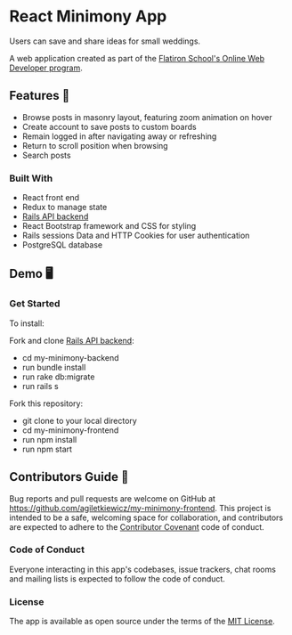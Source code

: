 # React Minimony App


Users can save and share ideas for small weddings.

A web application created as part of the [Flatiron School's Online Web Developer program](https://flatironschool.com/).


## Features 🌟

* Browse posts in masonry layout, featuring zoom animation on hover
* Create account to save posts to custom boards
* Remain logged in after navigating away or refreshing
* Return to scroll position when browsing
* Search posts



### Built With 

* React front end
* Redux to manage state
* [Rails API backend](https://github.com/agiletkiewicz/my-minimony-backend)
* React Bootstrap framework and CSS for styling 
* Rails sessions Data and HTTP Cookies for user authentication
* PostgreSQL database



## Demo 🖥


<!-- ![](virtual-swap-app.gif) -->


### Get Started

To install:

Fork and clone [Rails API backend](https://github.com/agiletkiewicz/my-minimony-backend):
* cd my-minimony-backend
* run bundle install
* run rake db:migrate
* run rails s

Fork this repository:
* git clone to your local directory
* cd my-minimony-frontend
* run npm install
* run npm start


## Contributors Guide 👋

Bug reports and pull requests are welcome on GitHub at https://github.com/agiletkiewicz/my-minimony-frontend. This project is intended to be a safe, welcoming space for collaboration, and contributors are expected to adhere to the [Contributor Covenant](http://contributor-covenant.org) code of conduct.

### Code of Conduct

Everyone interacting in this app's codebases, issue trackers, chat rooms and mailing lists is expected to follow the code of conduct.

### License

The app is available as open source under the terms of the [MIT License](https://opensource.org/licenses/MIT).
